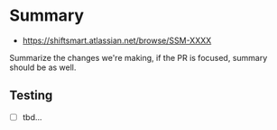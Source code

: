 # Summary

- https://shiftsmart.atlassian.net/browse/SSM-XXXX

Summarize the changes we're making, if the PR is focused, summary should be as well.

## Testing

- [ ] tbd...

<!--

## Checklist

- PR Title Clearly Summarizes Changes
- Summary section describes Who/What/Why
- Testing block enumerates how to test the feature
- PR has appropriate labels added
- Linting & Automated Test Pipelines are Passing
- New Code has been covered by Test Suite

-->
